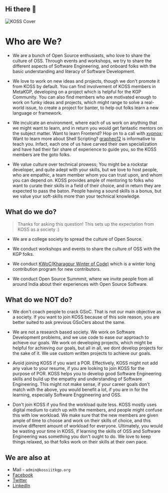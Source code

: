 ## Hi there 👋

<!--

**Here are some ideas to get you started:**

🙋‍♀️ A short introduction - what is your organization all about?
🌈 Contribution guidelines - how can the community get involved?
👩‍💻 Useful resources - where can the community find your docs? Is there anything else the community should know?
🍿 Fun facts - what does your team eat for breakfast?
🧙 Remember, you can do mighty things with the power of [Markdown](https://guides.github.com/features/mastering-markdown/)
-->

![KOSS Cover](https://imgur.com/xKFP30Y.png)

# Who are We?

* We are a bunch of Open Source enthusiasts, who love to share the culture of OSS. Through events and workshops, we try to share the different aspects of Software Engineering, and onboard folks with the basic understanding and literacy of Software Development.
  
* We love to work on new ideas and projects, though we don't promote it from KOSS by default. You can find involvement of KOSS members in MetaKGP, developing on a project which is helpful for the KGP Community. You can also find members who are motivated enough to work on funky ideas and projects, which might range to solve a real-world issue, to create a project for banter, to help out folks learn a new language or framework.
  
* We inculcate an environment, where each of us work on anything that we might want to learn, and in return you would get fantastic mentors on the subject matter. Want to learn Frontend? Hop on to a call with [xypnox](https://github.com/xypnox); Want to learn more about Shell Scripting? [grapheo12](https://github.com/grapheo12) is informative to teach you. Infact, each one of us have carved their own specialization and have had their fair share of experience to guide you, so the KOSS members are the goto folks.

* We value culture over technical prowess; You might be a rockstar developer, and quite adept with your skills, but we love to host people, who are empathic, a team member whom you can trust upon, and whom you can depend on. KOSS provides ample of mentoring to folks who want to curate their skills in a field of their choice, and in return they are expected to pass the baton. People having a sound skills is a bonus, but we value your soft-skills more than your technical knowledge.
  
## What do we do?  

> Thanks for asking this question! This sets up the expectation from KOSS as a society :) 
 
* We are a college society to spread the culture of Open Source.

* We conduct workshops and events to share the culture of OSS with the KGP folks.

* We conduct [KWoC(Kharagpur Winter of Code)](https://kwoc.kossiitkgp.org/) which is a winter long contribution program for new contributors.

* We conduct Open Source Summmit, where we invite people from all around India about their experiences with Open Source Software.

## What do we NOT do?

* We don't coach people to crack GSoC. That is not our main objective as a society. If you want to join KOSS because of this sole reason, you are better suited to ask previous GSoCers about the same.
       
* We are not a research based society. We work on Software Development problems, and we use code to ease our approach to achieve our goals. We work on developing projects, which might be helpful for achieving our goals, but all in all, we dont develop projects for the sake of it. We use custom written projects to achieve our goals.

* Avoid joining KOSS if you want a POR. Effectively, KOSS might not add any value to your resume, if you are looking to join KOSS for the purpose of POR. KOSS helps you to develop good Software Engineering skills and build up the empathy and understanding of Software Engineering. This might not make sense, if your career goals don't match with the above, you would benefit a lot, if you are in for the learning, especially Software Enggineering and OSS.

* Don't join KOSS if you find the workload quite less. KOSS mostly uses digital medium to catch up with the members, and people might confuse this with low workload. We make sure that the new members are given ample of time to choose and work on their skills of choice, and this involve different amount of workload for everyone. Ultimately, you would be wasting your time in KOSS, if learning the skills of OSS and Software Engineering was something you don't ought to do. We love to keep things relaxed, so that folks work on their skills at their own pace.


## We are also at
- Mail - `admin@kossiitkgp.org`
- [Facebook](https://www.facebook.com/kossiitkgp)
- [Twitter](https://twitter.com/kossiitkgp)
- [LinkedIn](https://www.linkedin.com/company/kharagpur-open-source-society)
